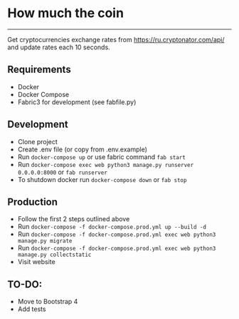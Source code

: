 # How much the coin
-------------------
Get cryptocurrencies exchange rates from https://ru.cryptonator.com/api/ 
and update rates each 10 seconds.


## Requirements
- Docker
- Docker Compose
- Fabric3 for development (see fabfile.py)


## Development
- Clone project
- Create .env file (or copy from .env.example)
- Run `docker-compose up` or use fabric command `fab start`
- Run `docker-compose exec web python3 manage.py runserver 0.0.0.0:8000` or `fab runserver`
- To shutdown docker run `docker-compose down` or `fab stop`


## Production
- Follow the first 2 steps outlined above
- Run `docker-compose -f docker-compose.prod.yml up --build -d`
- Run `docker-compose -f docker-compose.prod.yml exec web python3 manage.py migrate`
- Run `docker-compose -f docker-compose.prod.yml exec web python3 manage.py collectstatic`
- Visit website


## TO-DO:
- Move to Bootstrap 4
- Add tests
